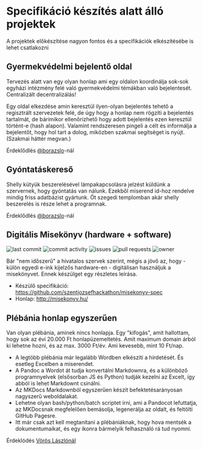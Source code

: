 # Specifikáció készítés alatt álló projektek
A projektek előkészítése nagyon fontos és a specifikációk elkészítésébe is lehet csatlakozni

## Gyermekvédelmi bejelentő oldal
Tervezés alatt van egy olyan honlap ami egy oldalon koordinálja sok-sok egyházi intézmény felé való gyermekvédelmi témákban való bejelentesét. Centralizált decentralizálás!

Egy oldal elkezdése amin keresztül ilyen-olyan bejelentés tehető a regisztrált szervezetek felé, de úgy hogy a honlap nem rögzíti a bejelentés tartalmát, de bárimikor ellenőrizhető hogy adott bejelentés ezen keresztül történt-e (hash alapon). Valamint rendszeresen pingeli a célt és informálja a bejelentőt, hogy hol tart a dolog, miközben szakmai segítséget is nyújt. (Szakmai háttér megvan.)

Érdeklődlés [@borazslo](https://github.com/borazslo)-nál

## Gyóntatáskereső

Shelly kütyük beszerelésével lámpakapcsolásra jelzést küldünk a szervernek, hogy gyóntatás van nálunk. Ezekből miserend id-hoz rendelve mindig friss adatbázist gyártunk.
Öt szegedi templomban akár shelly beszerelés is része lehet a programnak.

Érdeklődlés [@borazslo](https://github.com/borazslo)-nál

## Digitális Misekönyv (hardware + software)
![last commit](https://img.shields.io/github/last-commit/szentjozsefhackathon/misekonyv-spec?style=for-the-badge)
![commit activity](https://img.shields.io/github/commit-activity/y/szentjozsefhackathon/misekonyv-spec?style=for-the-badge) 
![issues](https://img.shields.io/github/issues/szentjozsefhackathon/misekonyv-spec?style=for-the-badge)
![pull requests](https://img.shields.io/github/issues-pr/szentjozsefhackathon/misekonyv-spec?style=for-the-badge)
![owner](https://img.shields.io/badge/Owner-szentjozsefhackathon-red?style=for-the-badge&link=https%3A%2F%2Fgithub.com%2Fszentjozsefhackathon)

Bár "nem időszerű" a hivatalos szervek szerint, mégis a jövő az, hogy - külön egyedi e-ink kijelzős hardware-en - digitálisan használjuk a misekönyvet. Ennek készülget egy részletes leírása.

- Készülő specifikáció: https://github.com/szentjozsefhackathon/misekonyv-spec
- Honlap: http://misekonyv.hu/

## Plébánia honlap egyszerűen
Van olyan plébánia, aminek nincs honlapja. Egy "kifogás", amit hallottam, hogy sok az évi 20.000 Ft honlapüzemeltetés. Amit maximum domain árból ki lehetne hozni, és az max. 3000 Ft/év. Ami kevesebb, mint 10 Ft/nap. 

- A legtöbb plébánia már legalább Wordben elkészíti a hirdetését. És esetleg Excelben a miserendet.
- A Pandoc a Wordot át tudja konvertálni Markdownra, és a különböző programnyelvek (elsősorban JS és Python) tudják kezelni az Excelt, így abból is lehet Markdownt csinálni. 
- Az MKDocs Markdownból egyszerűen készít befektetésarányosan nagyszerű weboldalakat.
- Lehetne olyan bash/python/batch scriptet írni, ami a Pandocot lefuttatja, az MKDocsnak megfelelően bemásolja, legenerálja az oldalt, és feltölti GitHub Pagesre.
- Itt már csak azt kell megtanítani a plébániáknak, hogy hova mentsék a dokumentumaikat, és egy ikonra bármelyik felhasználó rá tud nyomni.

Érdeklódés [Vörös Lászlónál](https://github.com/vlacko0930)
